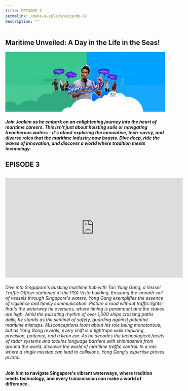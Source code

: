 ```yaml
---
title: EPISODE 3
permalink: /make-a-splash/episode-3/
description: ""
---
```

## Maritime Unveiled: A Day in the Life in the Seas!

![](/images/mpa_shore%20or%20not_kv_1920x720_21aug23-01.jpg)

##### Join Joakim as he embark on an enlightening journey into the heart of maritime careers. This isn't just about hoisting sails or navigating treacherous waters – it's about exploring the innovative, tech-savvy, and diverse roles that the maritime industry now boasts. Dive deep, ride the waves of innovation, and discover a world where tradition meets technology.

## EPISODE 3
## 
<iframe allowfullscreen="" allow="accelerometer; autoplay; clipboard-write; encrypted-media; gyroscope; picture-in-picture; web-share" frameborder="0" title="YouTube video player" src="https://www.youtube.com/embed/1rbu6PWARtw?si=dDuz8BSxvPsLGLPx" height="315" width="560"></iframe>

###### Dive into Singapore's bustling maritime hub with Tan Yong Gang, a Vessel Traffic Officer stationed at the PSA Vista building. Ensuring the smooth sail of vessels through Singapore's waters, Yong Gang exemplifies the essence of vigilance and timely communication. Picture a road without traffic lights; that's the waterway he oversees, where timing is paramount and the stakes are high. Amid the pulsating rhythm of over 1,000 ships crossing paths daily, he stands as the sentinel of safety, guarding against potential maritime mishaps. Misconceptions loom about his role being monotonous, but as Yong Gang reveals, every shift is a tightrope walk requiring precision, patience, and a keen ear. As he decodes the technological facets of radar systems and tackles language barriers with shipmasters from around the world, discover the world of maritime traffic control. In a role where a single misstep can lead to collisions, Yong Gang's expertise proves pivotal.

**Join him to navigate Singapore's vibrant waterways, where tradition meets technology, and every transmission can make a world of difference.**